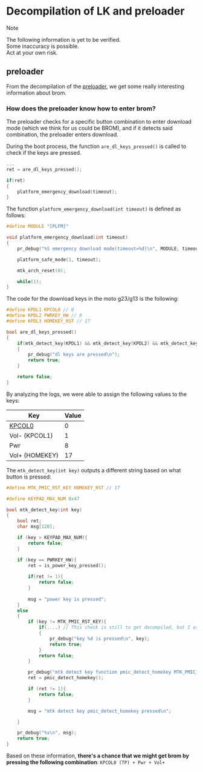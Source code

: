 # Decompilation of LK and preloader


> [!NOTE]
>
> The following information is yet to be verified.<br>
> Some inaccuracy is possible.<br>
> Act at your own risk.<br>


## preloader

From the decompilation of the [preloader](https://github.com/moto-penangf/fuckyoumoto/raw/refs/heads/main/sources/preloader_penangf.bin), we get some really interesting information about brom.


### How does the preloader know how to enter brom?

The preloader checks for a specific button combination to enter download mode (which we think for us could be BROM), and if it detects said combination, the preloader enters download.

During the boot process, the function `are_dl_keys_pressed()` is called to check if the keys are pressed.

```c
...
ret = are_dl_keys_pressed();

if(ret)
{
    platform_emergency_download(timeout);
}
```

The function `platform_emergency_download(int timeout)` is defined as follows:

```c
#define MODULE "[PLFM]"

void platform_emergency_download(int timeout)
{
    pr_debug("%S emergency download mode(timeout=%d)\n", MODULE, timeout);

    platform_safe_mode(1, timeout);

    mtk_arch_reset(0);

    while(1);
}
```

The code for the download keys in the moto g23/g13 is the following:

```c
#define KPDL1 KPCOL0 // 0
#define KPDL2 PWRKEY_HW // 8
#define KPDL3 HOMEKEY_RST // 17

bool are_dl_keys_pressed()
{
    if(mtk_detect_key(KPDL1) && mtk_detect_key(KPDL2) && mtk_detect_key(KPDL3))
    {
        pr_debug("dl keys are pressed\n");
        return true;
    }

    return false;
}
```

By analyzing the logs, we were able to assign the following values to the keys:

| Key | Value |
| --- | ----- |
| [KPCOL0](./testpoints.md#front) | 0  |
| Vol- (KPCOL1)|  1   |
| Pwr  |  8   |
| Vol+ (HOMEKEY)| 17   |

The `mtk_detect_key(int key)` outputs a different string based on what button is pressed:

```c
#define MTK_PMIC_RST_KEY HOMEKEY_RST // 17

#define KEYPAD_MAX_NUM 0x47

bool mtk_detect_key(int key)
{
    bool ret;
    char msg[128];

    if (key > KEYPAD_MAX_NUM){
        return false;
    }

    if (key == PWRKEY_HW){
        ret = is_power_key_pressed();
        
        if(ret != 1){
            return false;
        }
        
        msg = "power key is pressed";
    }
    else
    {
        if (key != MTK_PMIC_RST_KEY){
            if(....) // This check is still to get decompiled, but I assume it confirms that any other key is pressed based on the context
            {
                pr_debug("key %d is pressed\n", key);
                return true;
            }
            return false;
        }

        pr_debug("mtk detect key function pmic_detect_homekey MTK_PMIC_RST_KEY = %d\n");
        ret = pmic_detect_homekey();

        if (ret != 1){
            return false;
        }

        msg = "mtk detect key pmic_detect_homekey pressed\n";

    }

    pr_debug("%s\n", msg);
    return true;
}
```

Based on these information, **there's a chance that we might get brom by pressing the following combination**: `KPCOL0 (TP) + Pwr + Vol+`



